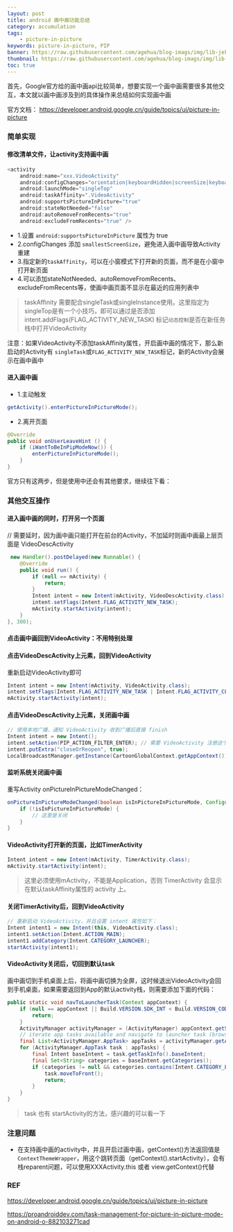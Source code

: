 ```yaml
---
layout: post
title: android 画中画功能总结
category: accumulation
tags:
    - picture-in-picture
keywords: picture-in-picture, PIP
banner: https://raw.githubusercontent.com/agehua/blog-imags/img/lib-jekyll/Flying%20Fox.jpg
thumbnail: https://raw.githubusercontent.com/agehua/blog-imags/img/lib-jekyll/Flying%20Fox.jpg
toc: true
---
```


首先，Google官方给的画中画api比较简单，想要实现一个画中画需要很多其他交互，本文就以画中画涉及到的具体操作来总结如何实现画中画
<!--more-->
官方文档： https://developer.android.google.cn/guide/topics/ui/picture-in-picture 

### 简单实现

#### 修改清单文件，让activity支持画中画
~~~ java
<activity
    android:name="xxx.VideoActivity"
    android:configChanges="orientation|keyboardHidden|screenSize|keyboard|screenLayout|smallestScreenSize"
    android:launchMode="singleTop"
    android:taskAffinity=".VideoActivity"
    android:supportsPictureInPicture="true"
    android:stateNotNeeded="false"
    android:autoRemoveFromRecents="true"
    android:excludeFromRecents="true" />
~~~

- 1.设置 `android:supportsPictureInPicture` 属性为 true
- 2.configChanges 添加 `smallestScreenSize`，避免进入画中画导致Activity重建
- 3.指定新的`taskAffinity`，可以在小窗模式下打开新的页面，而不是在小窗中打开新页面
- 4.可以添加stateNotNeeded、autoRemoveFromRecents、excludeFromRecents等，使画中画页面不显示在最近的应用列表中

> taskAffinity 需要配合singleTask或singleInstance使用。这里指定为singleTop是有一个小技巧，即可以通过是否添加 intent.addFlags(FLAG_ACTIVITY_NEW_TASK) 标记`动态控制`是否在新任务栈中打开VideoActivity

注意：如果VideoActivity不添加taskAffinity属性，开启画中画的情况下，那么新启动的Activity有 `singleTask`或`FLAG_ACTIVITY_NEW_TASK`标记，新的Activity会展示在画中画中

#### 进入画中画

- 1.主动触发
~~~ java
getActivity().enterPictureInPictureMode();
~~~

- 2.离开页面
~~~ java
@Override
public void onUserLeaveHint () {
    if (iWantToBeInPipModeNow()) {
        enterPictureInPictureMode();
    }
}
~~~

官方只有这两步，但是使用中还会有其他要求，继续往下看：

### 其他交互操作

#### 进入画中画的同时，打开另一个页面
// 需要延时，因为画中画只能打开在前台的Activity，不加延时则画中画最上层页面是 VideoDescActivity
~~~ java
 new Handler().postDelayed(new Runnable() {
    @Override
    public void run() {
        if (null == mActivity) {
            return;
        }
        Intent intent = new Intent(mActivity, VideoDescActivity.class);
        intent.setFlags(Intent.FLAG_ACTIVITY_NEW_TASK);
        mActivity.startActivity(intent);
    }
}, 300);
~~~

#### 点击画中画回到VideoActivity：不用特别处理

#### 点击VideoDescActivity上元素，回到VideoActivity
重新启动VideoActivity即可
~~~ java
Intent intent = new Intent(mActivity, VideoActivity.class);
intent.setFlags(Intent.FLAG_ACTIVITY_NEW_TASK | Intent.FLAG_ACTIVITY_CLEAR_TOP);
mActivity.startActivity(intent);
~~~

#### 点击VideoDescActivity上元素，关闭画中画

~~~ java
// 使用本地广播，通知 VideoActivity 收到广播后直接 finish
Intent intent = new Intent();
intent.setAction(PIP_ACTION_FILTER_ENTER); // 需要 VideoActivity 注册这个action
intent.putExtra("closeOrReopen", true);
LocalBroadcastManager.getInstance(CartoonGlobalContext.getAppContext()).sendBroadcast(intent);
~~~

#### 监听系统关闭画中画
重写Activity onPictureInPictureModeChanged：
~~~ java
onPictureInPictureModeChanged(boolean isInPictureInPictureMode, Configuration newConfig) {
    if (!isInPictureInPictureMode) {
        // 这里是关闭
    }
}
~~~

#### VideoActivity打开新的页面，比如TimerActivity
~~~ java
Intent intent = new Intent(mActivity, TimerActivity.class);
mActivity.startActivity(intent);
~~~
> 这里必须使用mActivity，不能是Application，否则 TimerActivity 会显示在默认taskAffinity属性的 activity 上。

#### 关闭TimerActivity后，回到VideoActivity

~~~ java
// 重新启动 VideoActivity，并且设置 intent 属性如下：
Intent intent1 = new Intent(this, VideoActivity.class);
intent1.setAction(Intent.ACTION_MAIN);
intent1.addCategory(Intent.CATEGORY_LAUNCHER);
startActivity(intent1);
~~~

#### VideoActivity关闭后，切回到默认task

画中画切到手机桌面上后，将画中画切换为全屏，这时候退出VideoActivity会回到手机桌面，如果需要返回到App的默认activity栈，则需要添加下面的代码：

~~~ java
public static void navToLauncherTask(Context appContext) {
    if (null == appContext || Build.VERSION.SDK_INT < Build.VERSION_CODES.LOLLIPOP) {
        return;
    }
    ActivityManager activityManager = (ActivityManager) appContext.getSystemService(Context.ACTIVITY_SERVICE);
    // iterate app tasks available and navigate to launcher task (browse task)
    final List<ActivityManager.AppTask> appTasks = activityManager.getAppTasks();
    for (ActivityManager.AppTask task : appTasks) {
        final Intent baseIntent = task.getTaskInfo().baseIntent;
        final Set<String> categories = baseIntent.getCategories();
        if (categories != null && categories.contains(Intent.CATEGORY_LAUNCHER)) {
            task.moveToFront();
            return;
        }
    }
}
~~~
> task 也有 startActivity的方法，感兴趣的可以看一下

### 注意问题
- 在支持画中画的activity中，并且开启过画中画，getContext()方法返回值是`ContextThemeWrapper`，用这个跳转页面（getContext().startActivity），会有栈reparent问题，可以使用XXXActivity.this 或者 view.getContext()代替


### REF

https://developer.android.google.cn/guide/topics/ui/picture-in-picture

https://proandroiddev.com/task-management-for-picture-in-picture-mode-on-android-o-882103271cad